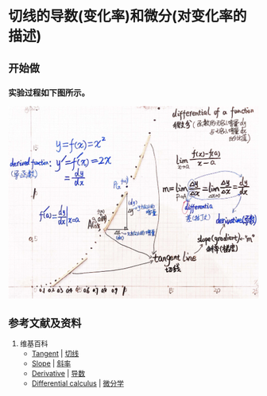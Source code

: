 # 切线的导数(变化率)和微分(对变化率的描述)

## 开始做

### 实验过程如下图所示。

![](/images/微分/导数的计算方法和运算法则/切线的导数(变化率)和微分(对变化率的描述)/1a1.jpg)

## 参考文献及资料

1. 维基百科
	- [Tangent](https://en.wikipedia.org/wiki/Tangent) | [切线](https://zh.wikipedia.org/wiki/切线) 
	- [Slope](https://en.wikipedia.org/wiki/Slope) | [斜率](https://zh.wikipedia.org/wiki/%E6%96%9C%E7%8E%87) 
	- [Derivative](https://en.wikipedia.org/wiki/Derivative) | [导数](https://zh.wikipedia.org/wiki/导数) 
	- [Differential calculus](https://en.wikipedia.org/wiki/Differential_calculus) | [微分学](https://zh.wikipedia.org/wiki/微分学) 



